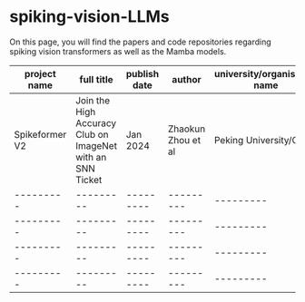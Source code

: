 # spiking-vision-LLMs
On this page, you will find the papers and code repositories regarding spiking vision transformers as well as the Mamba models.

<!-- 
This is a hidden comment.
It can span multiple lines.

| Feature     | Description                         | Example |
|------------|-------------------------------------|---------|
| **Bold**   | Makes text bold                    | **bold** |
| *Italic*   | Makes text italic                  | *italic* |
| `Code`     | Inline code syntax                 | `code` |
| [Link](#)  | Adds a clickable link              | [GitHub](https://github.com) |

-->

| project name     | full title                         | publish date |  author  | university/organisation name  | paper link  | github repo |
| ---------   | --------- | --------- |---------|---------|---------|---------|
|Spikeformer V2| Join the High Accuracy Club on ImageNet with an SNN Ticket|Jan 2024|Zhaokun Zhou et al|Peking University/China|[Link] (https://arxiv.org/abs/2401.02020)|GitHub [https://github.com/ZK-Zhou/spikformer]|
| ---------   | --------- | --------- |---------|---------|---------|---------|
| ---------  |--------- | --------- |---------|---------|---------|---------|
| ---------   | --------- |--------- |---------|---------|---------|---------|
| --------- | ---------| --------- |---------|---------|---------|---------|
